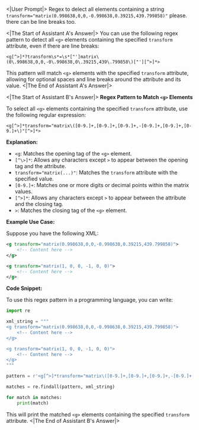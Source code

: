 <|User Prompt|>
Regex to delect all <g> elements containing a string `transform="matrix(0.998638,0,0,-0.998638,0.39215,439.799858)"` please. there can be line breaks too.

<|The Start of Assistant A's Answer|>
You can use the following regex pattern to detect all `<g>` elements containing the specified `transform` attribute, even if there are line breaks:

```
<g[^>]*?transform\s*=\s*["']matrix\(0\.998638,0,0,-0\.998638,0\.39215,439\.799858\)["'][^>]*>
```

This pattern will match `<g>` elements with the specified `transform` attribute, allowing for optional spaces and line breaks around the attribute and its value.
<|The End of Assistant A's Answer|>

<|The Start of Assistant B's Answer|>
**Regex Pattern to Match `<g>` Elements**

To select all `<g>` elements containing the specified `transform` attribute, use the following regular expression:

```regex
<g[^>]*transform="matrix\([0-9.]+,[0-9.]+,[0-9.]+,-[0-9.]+,[0-9.]+,[0-9.]+\)"[^>]*>
```

**Explanation:**

- `<g`: Matches the opening tag of the `<g>` element.
- `[^\>]*`: Allows any characters except `>` to appear between the opening tag and the attribute.
- `transform="matrix(...)"`: Matches the `transform` attribute with the specified value.
- `[0-9.]+`: Matches one or more digits or decimal points within the matrix values.
- `[^>]*`: Allows any characters except `>` to appear between the attribute and the closing tag.
- `>`: Matches the closing tag of the `<g>` element.

**Example Use Case:**

Suppose you have the following XML:

```xml
<g transform="matrix(0.998638,0,0,-0.998638,0.39215,439.799858)">
    <!-- Content here -->
</g>

<g transform="matrix(1, 0, 0, -1, 0, 0)">
    <!-- Content here -->
</g>
```

**Code Snippet:**

To use this regex pattern in a programming language, you can write:

```python
import re

xml_string = """
<g transform="matrix(0.998638,0,0,-0.998638,0.39215,439.799858)">
    <!-- Content here -->
</g>

<g transform="matrix(1, 0, 0, -1, 0, 0)">
    <!-- Content here -->
</g>
"""

pattern = r'<g[^>]*transform="matrix\([0-9.]+,[0-9.]+,[0-9.]+,-[0-9.]+,[0-9.]+,[0-9.]+\)"[^>]*>'

matches = re.findall(pattern, xml_string)

for match in matches:
    print(match)
```

This will print the matched `<g>` elements containing the specified `transform` attribute.
<|The End of Assistant B's Answer|>